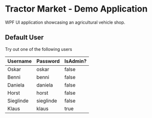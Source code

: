 ﻿# Tractor Market - Demo Application
WPF UI application showcasing an agricultural vehicle shop. 

## Default User
Try out one of the following users

| Username  | Password  | IsAdmin? |
|-----------|-----------|----------|
| Oskar     | oskar     | false    |
| Benni     | benni     | false    |
| Daniela   | daniela   | false    |
| Horst     | horst     | false    |
| Sieglinde | sieglinde | false    |
| Klaus     | klaus     | true     |
